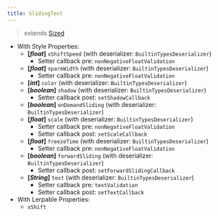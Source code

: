 ```yaml
---
title: SlidingText
---
```


> extends [Sized](/wiki/classes/element/sized.html)

- With Style Properties:
  - **[_float_]** `xShiftSpeed` (with deserializer: `BuiltinTypesDeserializer`)
    - Setter callback pre: `nonNegativeFloatValidation`
  - **[_float_]** `spareWidth` (with deserializer: `BuiltinTypesDeserializer`)
    - Setter callback pre: `nonNegativeFloatValidation`
  - **[_int_]** `color` (with deserializer: `BuiltinTypesDeserializer`)
  - **[_boolean_]** `shadow` (with deserializer: `BuiltinTypesDeserializer`)
    - Setter callback post: `setShadowCallback`
  - **[_boolean_]** `onDemandSliding` (with deserializer: `BuiltinTypesDeserializer`)
  - **[_float_]** `scale` (with deserializer: `BuiltinTypesDeserializer`)
    - Setter callback pre: `nonNegativeFloatValidation`
    - Setter callback post: `setScaleCallback`
  - **[_float_]** `freezeTime` (with deserializer: `BuiltinTypesDeserializer`)
    - Setter callback pre: `nonNegativeFloatValidation`
  - **[_boolean_]** `forwardSliding` (with deserializer: `BuiltinTypesDeserializer`)
    - Setter callback post: `setForwardSlidingCallback`
  - **[_String_]** `text` (with deserializer: `BuiltinTypesDeserializer`)
    - Setter callback pre: `textValidation`
    - Setter callback post: `setTextCallback`
- With Lerpable Properties:
  - `xShift`
